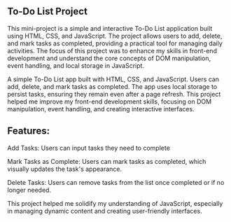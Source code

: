 ## To-Do List Project

This mini-project is a simple and interactive To-Do List application built using HTML, CSS, and JavaScript. The project allows users to add, delete, and mark tasks as completed, providing a practical tool for managing daily activities. The focus of this project was to enhance my skills in front-end development and understand the core concepts of DOM manipulation, event handling, and local storage in JavaScript.

A simple To-Do List app built with HTML, CSS, and JavaScript. Users can add, delete, and mark tasks as completed. The app uses local storage to persist tasks, ensuring they remain even after a page refresh. This project helped me improve my front-end development skills, focusing on DOM manipulation, event handling, and creating interactive interfaces.

## Features:

Add Tasks: Users can input tasks they need to complete

Mark Tasks as Complete: Users can mark tasks as completed, which visually updates the task's appearance.

Delete Tasks: Users can remove tasks from the list once completed or if no longer needed.

This project helped me solidify my understanding of JavaScript, especially in managing dynamic content and creating user-friendly interfaces.
